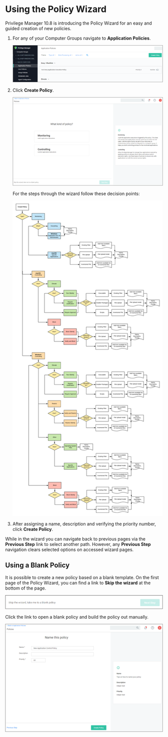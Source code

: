 [title]: # (Policy Wizard)
[tags]: # (create)
[priority]: # (2)
# Using the Policy Wizard

Privilege Manager 10.8 is introducing the Policy Wizard for an easy and guided creation of new policies.

1. For any of your Computer Groups navigate to __Application Policies__.

   ![app policies](images/wizard/app-pol-1.png "Application Policies overview page")
1. Click __Create Policy__.

   ![wizard 1](images/wizard/wiz-1.png "Policy Wizard first page")

   For the steps through the wizard follow these decision points:

   ![wizard diagram](images/wizard/policy-wizard.png "Policy Wizard decision diagram")
1. After assigning a name, description and verifying the priority number, click __Create Policy__.

While in the wizard you can navigate back to previous pages via the __Previous Step__ link to select another path. However, any __Previous Step__ navigation clears selected options on accessed wizard pages.

## Using a Blank Policy

It is possible to create a new policy based on a blank template. On the first page of the Policy Wizard, you can find a link to __Skip the wizard__ at the bottom of the page.

![skip](images/wizard/skip-wiz.png "Skip the wizard link")

Click the link to open a blank policy and build the policy out manually.

![blank](images/wizard/blank.png "Blank policy page")
